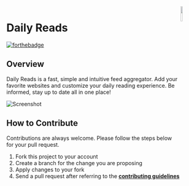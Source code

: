 <img src="https://github.com/ycaglar/.github/blob/master/badge.png" align="right" width="10%"/>

# Daily Reads

[![forthebadge](https://forthebadge.com/images/badges/made-with-swift.svg)](https://forthebadge.com)

## Overview

Daily Reads is a fast, simple and intuitive feed aggregator. Add your favorite websites and customize your daily reading experience. Be informed, stay up to date all in one place!

![Screenshot](Daily%20Reads/Preview%20Content/Preview%20Assets.xcassets/screenshot.imageset/Daily%20Reads.png)

## How to Contribute

Contributions are always welcome. Please follow the steps below for your pull request.

1. Fork this project to your account
2. Create a branch for the change you are proposing
3. Apply changes to your fork
4. Send a pull request after referring to the **[contributing guidelines](https://github.com/ycaglar/.github/blob/master/CONTRIBUTING.md)**
